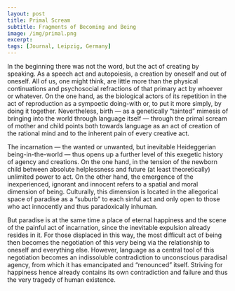 ```yaml
---
layout: post
title: Primal Scream
subtitle: Fragments of Becoming and Being
image: /img/primal.png
excerpt:
tags: [Journal, Leipzig, Germany]
---
```


In the beginning there was not the word, but the act of creating by speaking. As a speech act and autopoiesis, a creation by oneself and out of oneself. All of us, one might think, are little more than the physical continuations and psychosocial refractions of that primary act by whoever or whatever. On the one hand, as the biological actors of its repetition in the act of reproduction as a sympoetic doing-with or, to put it more simply, by doing it together. Nevertheless, birth — as a genetically “tainted” mimesis of bringing into the world through language itself — through the primal scream of mother and child points both towards language as an act of creation of the rational mind and to the inherent pain of every creative act.

The incarnation — the wanted or unwanted, but inevitable Heideggerian being-in-the-world — thus opens up a further level of this exegetic history of agency and creations. On the one hand, in the tension of the newborn child between absolute helplessness and future (at least theoretically) unlimited power to act. On the other hand, the emergence of the inexperienced, ignorant and innocent refers to a spatial and moral dimension of being. Culturally, this dimension is located in the allegorical space of paradise as a “suburb” to each sinful act and only open to those who act innocently and thus paradoxically inhuman.

But paradise is at the same time a place of eternal happiness and the scene of the painful act of incarnation, since the inevitable expulsion already resides in it. For those displaced in this way, the most difficult act of being then becomes the negotiation of this very being via the relationship to oneself and everything else. However, language as a central tool of this negotiation becomes an indissoluble contradiction to unconscious paradisal agency, from which it has emancipated and “renounced” itself. Striving for happiness hence already contains its own contradiction and failure and thus the very tragedy of human existence.
